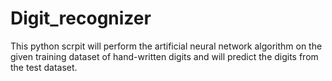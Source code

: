 # Digit_recognizer
This python scrpit will perform the artificial neural network algorithm on the given training dataset of hand-written digits and will predict the digits from the test dataset.
